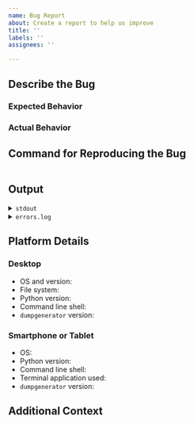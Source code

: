 ```yaml
---
name: Bug Report
about: Create a report to help us improve
title: ''
labels: ''
assignees: ''

---
```


<!-- Thank you for helping to improve MediaWiki Dump Generator! -->

<!-- So that we can better address your issue,
please fill out as much of the following as possible. -->

## Describe the Bug

<!-- A brief but clear summary -->

### Expected Behavior

<!-- What did you expect to happen? -->

### Actual Behavior

<!-- What happened instead? -->

## Command for Reproducing the Bug

<!-- The command string you used, with full URL
(Please copy and paste within the code block below.) -->

```bash

```

## Output

<details>
<summary><code>stdout</code></summary>

<!-- stdout (the text from the terminal window)
(Please copy and paste within the code block below.) -->

```bash

```

</details>

<details>
<summary><code>errors.log</code></summary>

<!-- The errors.log file from the dump folder, if there is one
(Please copy and paste within the code block below.) -->

```text

```

</details>

## Platform Details

<!-- Please complete as much of the following as you're
able to and remove whichever section is inapplicable -->

### Desktop

- OS and version: <!-- e.g. Kubuntu 23.04, Windows 10, macOS 14.2 -->
- File system: <!-- e.g. EXT4, NTFS, APFS -->
- Python version: <!-- `$ python --version` -->
- Command line shell: <!-- `$ $SHELL --version` -->
- `dumpgenerator` version: <!-- `$ dumpgenerator -v` -->

### Smartphone or Tablet

- OS: <!-- e.g. iOS 16.1, Android 11 -->
- Python version: <!-- `$ python --version` -->
- Command line shell: <!-- `$ $SHELL --version` -->
- Terminal application used: <!-- e.g. Termux, Termius -->
- `dumpgenerator` version: <!-- `$ dumpgenerator -v` -->

## Additional Context

<!-- Add any other context about the problem here. -->
